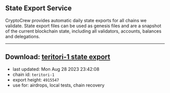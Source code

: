 ## State Export Service
CryptoCrew provides automatic daily state exports for all chains we validate. State export files can be used as genesis files and are a snapshot of the current blockchain state, including all validators, accounts, balances and delegations.

---
**Download: [teritori-1 state export](https://dl.ccvalidators.com/SERVICE/teritori/teritori-1_export_4915547.json)**
---

- last updated: Mon Aug 28 2023 23:42:08
- chain id: `teritori-1`
- export height: `4915547`
- use for: airdrops, local tests, chain recovery
